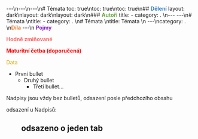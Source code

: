 ---\n---\n---\n# Témata
toc: true\ntoc: true\ntoc: true\n## <span style="color: #327DC3">**Dělení**</span>
layout: dark\nlayout: dark\nlayout: dark\n### <span style="color: #6CAA46">**Autoři**</span>
title: -
category: . \n---
---\n# Témata \ntitle: -
category: . \n# Témata \ntitle: Témata \n
---\ncategory: . \n<span style="color: #EC7627">**Díla**</span>
---\n
<span style="color: #8422ce">**Pojmy**</span>

<span style="color: #FF6363">**Hodně zmiňované**</span>

<span style="color: #FF0505">**Maturitní četba (doporučená)**</span>

<span style="color: #DBA400">Data</span>

* První bullet
  * Druhý bullet
    * Třetí bullet...

Nadpisy jsou vždy bez bulletů, odsazení posle předchozího obsahu

odsazení u Nadpisů:
## <span style="margin-left: 40px;"> odsazeno o jeden tab</span>
